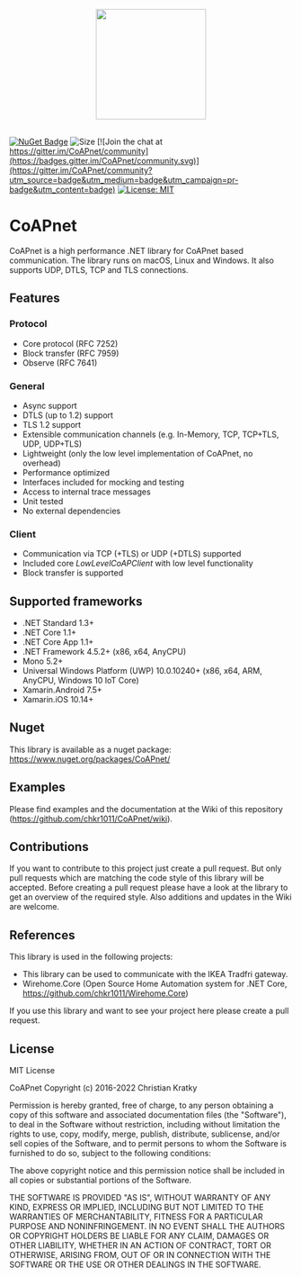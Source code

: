 <p align="center">
<img src="https://github.com/chkr1011/CoAPnet/blob/master/Images/icon_det_512.png?raw=true" width="196">
<br/>
<br/>
</p>

[![NuGet Badge](https://buildstats.info/nuget/CoAPnet)](https://www.nuget.org/packages/CoAPnet)
![Size](https://img.shields.io/github/repo-size/chkr1011/CoAPnet.svg)
[![Join the chat at https://gitter.im/CoAPnet/community](https://badges.gitter.im/CoAPnet/community.svg)](https://gitter.im/CoAPnet/community?utm_source=badge&utm_medium=badge&utm_campaign=pr-badge&utm_content=badge)
[![License: MIT](https://img.shields.io/badge/License-MIT-green.svg)](https://raw.githubusercontent.com/chkr1011/CoAPnet/master/LICENSE)

# CoAPnet

CoAPnet is a high performance .NET library for CoAPnet based communication. The library runs on macOS, Linux and Windows. It also supports UDP, DTLS, TCP and TLS connections.

## Features

### Protocol

* Core protocol (RFC 7252)
* Block transfer (RFC 7959)
* Observe (RFC 7641)

### General

* Async support
* DTLS (up to 1.2) support
* TLS 1.2 support
* Extensible communication channels (e.g. In-Memory, TCP, TCP+TLS, UDP, UDP+TLS)
* Lightweight (only the low level implementation of CoAPnet, no overhead)
* Performance optimized
* Interfaces included for mocking and testing
* Access to internal trace messages
* Unit tested
* No external dependencies

### Client

* Communication via TCP (+TLS) or UDP (+DTLS) supported
* Included core _LowLevelCoAPClient_ with low level functionality
* Block transfer is supported

## Supported frameworks

* .NET Standard 1.3+
* .NET Core 1.1+
* .NET Core App 1.1+
* .NET Framework 4.5.2+ (x86, x64, AnyCPU)
* Mono 5.2+
* Universal Windows Platform (UWP) 10.0.10240+ (x86, x64, ARM, AnyCPU, Windows 10 IoT Core)
* Xamarin.Android 7.5+
* Xamarin.iOS 10.14+

## Nuget

This library is available as a nuget package: <https://www.nuget.org/packages/CoAPnet/>

## Examples

Please find examples and the documentation at the Wiki of this repository (<https://github.com/chkr1011/CoAPnet/wiki>).

## Contributions

If you want to contribute to this project just create a pull request. But only pull requests which are matching the code style of this library will be accepted. Before creating a pull request please have a look at the library to get an overview of the required style.
Also additions and updates in the Wiki are welcome.

## References

This library is used in the following projects:

* This library can be used to communicate with the IKEA Tradfri gateway.
* Wirehome.Core (Open Source Home Automation system for .NET Core, <https://github.com/chkr1011/Wirehome.Core>)

If you use this library and want to see your project here please create a pull request.

## License

MIT License

CoAPnet Copyright (c) 2016-2022 Christian Kratky

Permission is hereby granted, free of charge, to any person obtaining a copy
of this software and associated documentation files (the "Software"), to deal
in the Software without restriction, including without limitation the rights
to use, copy, modify, merge, publish, distribute, sublicense, and/or sell
copies of the Software, and to permit persons to whom the Software is
furnished to do so, subject to the following conditions:

The above copyright notice and this permission notice shall be included in all
copies or substantial portions of the Software.

THE SOFTWARE IS PROVIDED "AS IS", WITHOUT WARRANTY OF ANY KIND, EXPRESS OR
IMPLIED, INCLUDING BUT NOT LIMITED TO THE WARRANTIES OF MERCHANTABILITY,
FITNESS FOR A PARTICULAR PURPOSE AND NONINFRINGEMENT. IN NO EVENT SHALL THE
AUTHORS OR COPYRIGHT HOLDERS BE LIABLE FOR ANY CLAIM, DAMAGES OR OTHER
LIABILITY, WHETHER IN AN ACTION OF CONTRACT, TORT OR OTHERWISE, ARISING FROM,
OUT OF OR IN CONNECTION WITH THE SOFTWARE OR THE USE OR OTHER DEALINGS IN THE
SOFTWARE.
